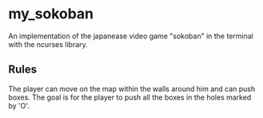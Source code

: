 # my_sokoban
An implementation of the japanease video game "sokoban" in the terminal with the ncurses library.
## Rules
The player can move on the map within the walls around him and can push boxes.
The goal is for the player to push all the boxes in the holes marked by 'O'.
